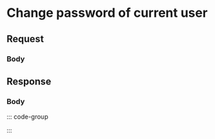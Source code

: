 # Change password of current user

<Api
  method="patch"
  endpoint="/api/user/password"
  description="Change user password for the current logged-in user."
/>

## Request

<ApiAuth />

### Body <Badge type="info" text="application/json" class="float-right mt-1" />

<div class="parameters">
  <ApiParam
    name="password"
    type="string"
    description="The password of the current logged-in user."
    required
  />
  <ApiParam
    name="newPassword"
    type="string"
    description="The new password."
    required
  />
  <ApiParam
    name="newPasswordConfirm"
    type="string"
    description="The confirm password."
    required
  />
</div>

## Response

<ApiSchema />

### Body <Badge type="info" text="application/json" class="float-right mt-1" />

::: code-group

<!--@include: @reference/schemas/codes/SUCCESS.md-->

<!--@include: @reference/schemas/codes/USER_UPDATE_FAILED.md-->

:::